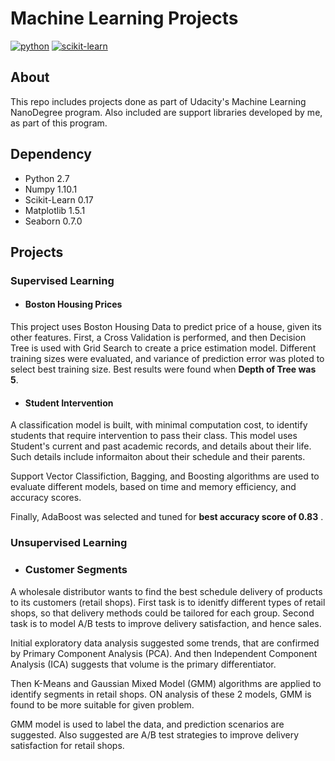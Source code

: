 # Machine Learning Projects

[![python](https://camo.githubusercontent.com/352488c0cbba0e8f6da11ae0761444dd0c93489c/68747470733a2f2f696d672e736869656c64732e696f2f62616467652f707974686f6e2d322e372d626c75652e737667)](https://www.python.org/download/releases/2.7/)
[![scikit-learn](https://camo.githubusercontent.com/9f0ed32d05350afa18a801573e4da7f4a240e181/68747470733a2f2f62616467652e667572792e696f2f70792f7363696b69742d6c6561726e2e737667)](https://badge.fury.io/py/scikit-learn)


## About
This repo includes projects done as part of Udacity's Machine Learning NanoDegree program. Also included are support libraries developed by me, as part of this program.

## Dependency
- Python 2.7
- Numpy 1.10.1
- Scikit-Learn 0.17
- Matplotlib 1.5.1
- Seaborn 0.7.0

## Projects
### Supervised Learning
- #### Boston Housing Prices
This project uses Boston Housing Data to predict price of a house, given its other features. First, a Cross Validation is performed, and then Decision Tree is used with Grid Search to create a price estimation model.
Different training sizes were evaluated, and variance of prediction error was ploted to select best training size. Best results were found when __Depth of Tree was 5__.

- #### Student Intervention
A classification model is built, with minimal computation cost, to identify students that require intervention to pass their class. This model uses Student's current and past academic records, and details about their life. Such details include informaiton about their schedule and their parents.

Support Vector Classifiction, Bagging, and Boosting algorithms are used to evaluate different models, based on time and memory efficiency, and accuracy scores.

Finally, AdaBoost was selected and tuned for __best accuracy score of 0.83__ .

### Unsupervised Learning
- ### Customer Segments
A wholesale distributor wants to find the best schedule delivery of products to its customers (retail shops).
First task is to idenitfy different types of retail shops, so that delivery methods could be tailored for each group.
Second task is to model A/B tests to improve delivery satisfaction, and hence sales.

Initial exploratory data analysis suggested some trends, that are confirmed by Primary Component Analysis (PCA). And then Independent Component Analysis (ICA) suggests that volume is the primary differentiator.

Then K-Means and Gaussian Mixed Model (GMM) algorithms are applied to identify segments in retail shops. ON analysis of these 2 models, GMM is found to be more suitable for given problem.

GMM model is used to label the data, and prediction scenarios are suggested.
Also suggested are A/B test strategies to improve delivery satisfaction for retail shops.







